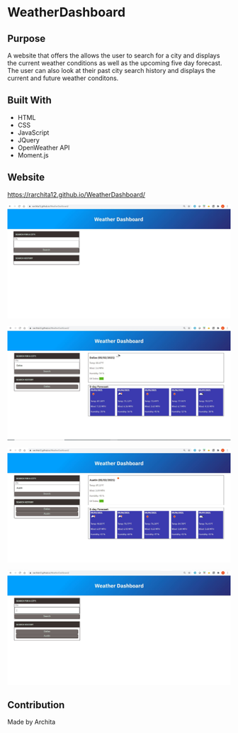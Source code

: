 # WeatherDashboard

## Purpose

A website that offers the allows the user to search for a city and displays the current weather conditions as well as the upcoming five day forecast. The user can also look at their past city search history and displays the current and future weather conditons.

## Built With

- HTML
- CSS
- JavaScript
- JQuery
- OpenWeather API
- Moment.js

## Website

https://rarchita12.github.io/WeatherDashboard/

![](assets/images/screenshot1.JPG)

![](assets/images/screenshot2.JPG)

![](assets/images/screenshot3.JPG)

![](assets/images/screenshot4.JPG)

## Contribution

Made by Archita
